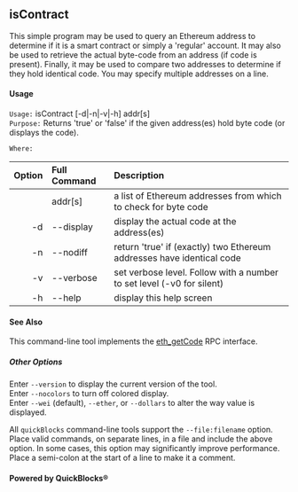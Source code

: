 ## isContract

This simple program may be used to query an Ethereum address to determine if it is a smart contract or simply a 'regular' account. It may also be used to retrieve the actual byte-code from an address (if code is present). Finally, it may be used to compare two addresses to determine if they hold identical code. You may specify multiple addresses on a line.

#### Usage

`Usage:`    isContract [-d|-n|-v|-h] addr[s]  
`Purpose:`  Returns 'true' or 'false' if the given address(es) hold byte code (or displays the code).
             
`Where:`  

| Option | Full Command | Description |
| -------: | :------- | :------- |
|  | addr[s] | a list of Ethereum addresses from which to check for byte code |
| -d | --display | display the actual code at the address(es) |
| -n | --nodiff | return 'true' if (exactly) two Ethereum addresses have identical code |
| -v | --verbose | set verbose level. Follow with a number to set level (-v0 for silent) |
| -h | --help | display this help screen |

#### See Also

This command-line tool implements the [eth_getCode](https://github.com/paritytech/parity/wiki/JSONRPC-eth-module#eth_getcode) RPC interface.

##### Other Options

Enter `--version` to display the current version of the tool.  
Enter `--nocolors` to turn off colored display.  
Enter `--wei` (default), `--ether`, or `--dollars` to alter the way value is displayed.  

All `quickBlocks` command-line tools support the `--file:filename` option. Place valid commands, on separate lines, in a file and include the above option. In some cases, this option may significantly improve performance. Place a semi-colon at the start of a line to make it a comment.

#### Powered by QuickBlocks&reg;

